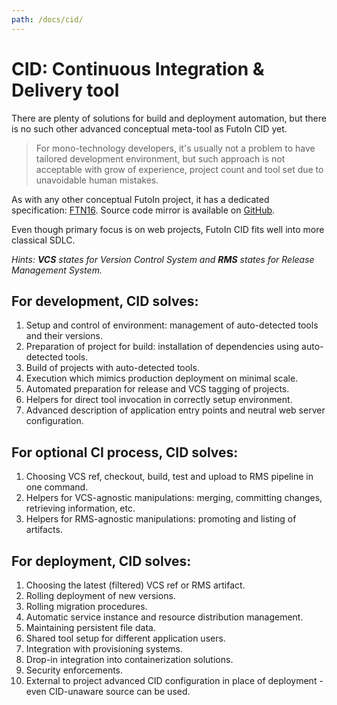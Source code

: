 ```yaml
---
path: /docs/cid/
---
```


# CID: Continuous Integration & Delivery tool

There are plenty of solutions for build and deployment automation, but there
is no such other advanced conceptual meta-tool as FutoIn CID yet.

> For mono-technology developers, it's usually not a problem to have tailored
development environment, but such approach is not acceptable with grow of
experience, project count and tool set due to unavoidable human mistakes.

As with any other conceptual FutoIn project, it has a dedicated specification: [FTN16][].
Source code mirror is available on [GitHub](https://github.com/futoin/cid-tool).

Even though primary focus is on web projects, FutoIn CID fits well into more classical SDLC.

*Hints: **VCS** states for Version Control System and **RMS** states for Release Management System.*

## For **development**, CID solves:

1. Setup and control of environment: management of auto-detected tools and their versions.
1. Preparation of project for build: installation of dependencies using auto-detected tools.
1. Build of projects with auto-detected tools.
1. Execution which mimics production deployment on minimal scale.
1. Automated preparation for release and VCS tagging of projects.
1. Helpers for direct tool invocation in correctly setup environment.
1. Advanced description of application entry points and neutral web server configuration.

## For optional **CI** process, CID solves:

1. Choosing VCS ref, checkout, build, test and upload to RMS pipeline in one command.
1. Helpers for VCS-agnostic manipulations: merging, committing changes, retrieving information, etc.
1. Helpers for RMS-agnostic manipulations: promoting and listing of artifacts.

## For **deployment**, CID solves:

1. Choosing the latest (filtered) VCS ref or RMS artifact.
1. Rolling deployment of new versions.
1. Rolling migration procedures.
1. Automatic service instance and resource distribution management.
1. Maintaining persistent file data.
1. Shared tool setup for different application users.
1. Integration with provisioning systems.
1. Drop-in integration into containerization solutions.
1. Security enforcements.
1. External to project advanced CID configuration in place of deployment -
   even CID-unaware source can be used.


[FTN16]: https://specs.futoin.org/final/preview/ftn16_cid_tool.html
